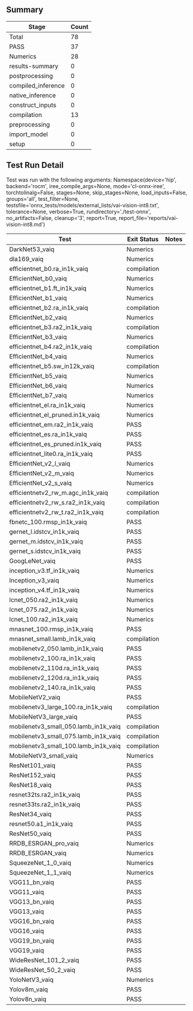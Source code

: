 ## Summary

|Stage|Count|
|--|--|
| Total | 78 |
| PASS | 37 |
| Numerics | 28 |
| results-summary | 0 |
| postprocessing | 0 |
| compiled_inference | 0 |
| native_inference | 0 |
| construct_inputs | 0 |
| compilation | 13 |
| preprocessing | 0 |
| import_model | 0 |
| setup | 0 |

## Test Run Detail 
Test was run with the following arguments:
Namespace(device='hip', backend='rocm', iree_compile_args=None, mode='cl-onnx-iree', torchtolinalg=False, stages=None, skip_stages=None, load_inputs=False, groups='all', test_filter=None, testsfile='onnx_tests/models/external_lists/vai-vision-int8.txt', tolerance=None, verbose=True, rundirectory='./test-onnx', no_artifacts=False, cleanup='3', report=True, report_file='reports/vai-vision-int8.md')

| Test | Exit Status | Notes |
|--|--|--|
| DarkNet53_vaiq | Numerics | |
| dla169_vaiq | Numerics | |
| efficientnet_b0.ra_in1k_vaiq | compilation | |
| EfficientNet_b0_vaiq | Numerics | |
| efficientnet_b1.ft_in1k_vaiq | Numerics | |
| EfficientNet_b1_vaiq | Numerics | |
| efficientnet_b2.ra_in1k_vaiq | compilation | |
| EfficientNet_b2_vaiq | Numerics | |
| efficientnet_b3.ra2_in1k_vaiq | compilation | |
| EfficientNet_b3_vaiq | Numerics | |
| efficientnet_b4.ra2_in1k_vaiq | compilation | |
| EfficientNet_b4_vaiq | Numerics | |
| efficientnet_b5.sw_in12k_vaiq | compilation | |
| EfficientNet_b5_vaiq | Numerics | |
| EfficientNet_b6_vaiq | Numerics | |
| EfficientNet_b7_vaiq | Numerics | |
| efficientnet_el.ra_in1k_vaiq | Numerics | |
| efficientnet_el_pruned.in1k_vaiq | Numerics | |
| efficientnet_em.ra2_in1k_vaiq | PASS | |
| efficientnet_es.ra_in1k_vaiq | PASS | |
| efficientnet_es_pruned.in1k_vaiq | PASS | |
| efficientnet_lite0.ra_in1k_vaiq | PASS | |
| EfficientNet_v2_l_vaiq | Numerics | |
| EfficientNet_v2_m_vaiq | Numerics | |
| EfficientNet_v2_s_vaiq | Numerics | |
| efficientnetv2_rw_m.agc_in1k_vaiq | compilation | |
| efficientnetv2_rw_s.ra2_in1k_vaiq | compilation | |
| efficientnetv2_rw_t.ra2_in1k_vaiq | compilation | |
| fbnetc_100.rmsp_in1k_vaiq | PASS | |
| gernet_l.idstcv_in1k_vaiq | PASS | |
| gernet_m.idstcv_in1k_vaiq | PASS | |
| gernet_s.idstcv_in1k_vaiq | PASS | |
| GoogLeNet_vaiq | PASS | |
| inception_v3.tf_in1k_vaiq | Numerics | |
| Inception_v3_vaiq | Numerics | |
| inception_v4.tf_in1k_vaiq | Numerics | |
| lcnet_050.ra2_in1k_vaiq | Numerics | |
| lcnet_075.ra2_in1k_vaiq | Numerics | |
| lcnet_100.ra2_in1k_vaiq | Numerics | |
| mnasnet_100.rmsp_in1k_vaiq | PASS | |
| mnasnet_small.lamb_in1k_vaiq | compilation | |
| mobilenetv2_050.lamb_in1k_vaiq | PASS | |
| mobilenetv2_100.ra_in1k_vaiq | PASS | |
| mobilenetv2_110d.ra_in1k_vaiq | PASS | |
| mobilenetv2_120d.ra_in1k_vaiq | PASS | |
| mobilenetv2_140.ra_in1k_vaiq | PASS | |
| MobileNetV2_vaiq | PASS | |
| mobilenetv3_large_100.ra_in1k_vaiq | compilation | |
| MobileNetV3_large_vaiq | PASS | |
| mobilenetv3_small_050.lamb_in1k_vaiq | compilation | |
| mobilenetv3_small_075.lamb_in1k_vaiq | compilation | |
| mobilenetv3_small_100.lamb_in1k_vaiq | compilation | |
| MobileNetV3_small_vaiq | Numerics | |
| ResNet101_vaiq | PASS | |
| ResNet152_vaiq | PASS | |
| ResNet18_vaiq | PASS | |
| resnet32ts.ra2_in1k_vaiq | PASS | |
| resnet33ts.ra2_in1k_vaiq | PASS | |
| ResNet34_vaiq | PASS | |
| resnet50.a1_in1k_vaiq | PASS | |
| ResNet50_vaiq | PASS | |
| RRDB_ESRGAN_pro_vaiq | Numerics | |
| RRDB_ESRGAN_vaiq | Numerics | |
| SqueezeNet_1_0_vaiq | Numerics | |
| SqueezeNet_1_1_vaiq | Numerics | |
| VGG11_bn_vaiq | PASS | |
| VGG11_vaiq | PASS | |
| VGG13_bn_vaiq | PASS | |
| VGG13_vaiq | PASS | |
| VGG16_bn_vaiq | PASS | |
| VGG16_vaiq | PASS | |
| VGG19_bn_vaiq | PASS | |
| VGG19_vaiq | PASS | |
| WideResNet_101_2_vaiq | PASS | |
| WideResNet_50_2_vaiq | PASS | |
| YoloNetV3_vaiq | Numerics | |
| Yolov8m_vaiq | PASS | |
| Yolov8n_vaiq | PASS | |
